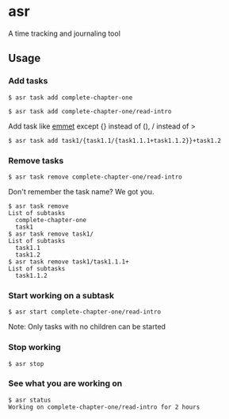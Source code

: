 # asr
A time tracking and journaling tool

## Usage
### Add tasks
```
$ asr task add complete-chapter-one
```
```
$ asr task add complete-chapter-one/read-intro
```
Add task like [emmet](https://emmet.io/) except {} instead of (), / instead of >
```
$ asr task add task1/{task1.1/{task1.1.1+task1.1.2}}+task1.2
```
### Remove tasks
```
$ asr task remove complete-chapter-one/read-intro
```
Don't remember the task name? We got you.
```
$ asr task remove
List of subtasks
  complete-chapter-one
  task1
$ asr task remove task1/
List of subtasks
  task1.1
  task1.2
$ asr task remove task1/task1.1.1+
List of subtasks
  task1.1.2
```
### Start working on a subtask
```
$ asr start complete-chapter-one/read-intro
```
Note: Only tasks with no children can be started
### Stop working
```
$ asr stop
```
### See what you are working on
```
$ asr status
Working on complete-chapter-one/read-intro for 2 hours
```
